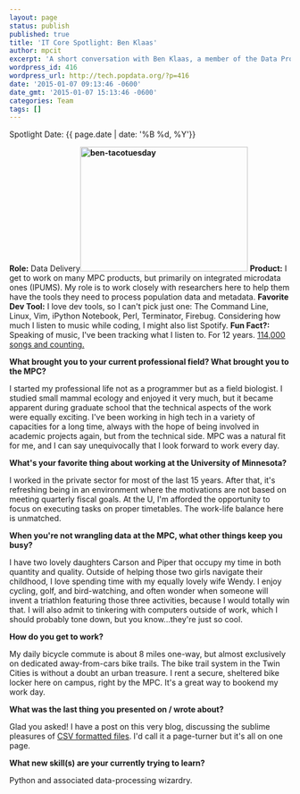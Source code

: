 ```yaml
---
layout: page
status: publish
published: true
title: 'IT Core Spotlight: Ben Klaas'
author: mpcit
excerpt: 'A short conversation with Ben Klaas, a member of the Data Production team. '
wordpress_id: 416
wordpress_url: http://tech.popdata.org/?p=416
date: '2015-01-07 09:13:46 -0600'
date_gmt: '2015-01-07 15:13:46 -0600'
categories: Team
tags: []
---
```

Spotlight Date: {{ page.date | date: '%B %d, %Y'}}

<strong>Role:</strong> Data Delivery<strong><a href="/images/ben-tacotuesday.jpg"><img class=" size-medium wp-image-417 alignright" src="/images/ben-tacotuesday-300x223.jpg" alt="ben-tacotuesday" width="300" height="223" /></a></strong>
<strong>Product:</strong> I get to work on many MPC products, but primarily on integrated microdata ones (IPUMS). My role is to work closely with researchers here to help them have the tools they need to process population data and metadata.
<strong>Favorite Dev Tool:</strong> I love dev tools, so I can't pick just one: The Command Line, Linux, Vim, iPython Notebook, Perl, Terminator, Firebug. Considering how much I listen to music while coding, I might also list Spotify.
<strong>Fun Fact?:</strong> Speaking of music, I've been tracking what I listen to. For 12 years.  <a title="Last.fm" href="http://www.last.fm/user/bklaas" target="_blank">114,000 songs and counting.</a>

<strong>What brought you to your current professional field? What brought you to the MPC?</strong>

I started my professional life not as a programmer but as a field biologist. I studied small mammal ecology and enjoyed it very much, but it became apparent during graduate school that the technical aspects of the work were equally exciting. I've been working in high tech in a variety of capacities for a long time, always with the hope of being involved in academic projects again, but from the technical side. MPC was a natural fit for me, and I can say unequivocally that I look forward to work every day.

<strong>What's your favorite thing about working at the University of Minnesota?</strong>

I worked in the private sector for most of the last 15 years. After that, it's refreshing being in an environment where the motivations are not based on meeting quarterly fiscal goals. At the U, I'm afforded the opportunity to focus on executing tasks on proper timetables. The work-life balance here is unmatched.

<strong>When you're not wrangling data at the MPC, what other things keep you busy?</strong>

I have two lovely daughters Carson and Piper that occupy my time in both quantity and quality. Outside of helping those two girls navigate their childhood, I love spending time with my equally lovely wife Wendy. I enjoy cycling, golf, and bird-watching, and often wonder when someone will invent a triathlon featuring those three activities, because I would totally win that. I will also admit to tinkering with computers outside of work, which I should probably tone down, but you know...they're just so cool.

<strong>How do you get to work?</strong>

My daily bicycle commute is about 8 miles one-way, but almost exclusively on dedicated away-from-cars bike trails. The bike trail system in the Twin Cities is without a doubt an urban treasure. I rent a secure, sheltered bike locker here on campus, right by the MPC. It's a great way to bookend my work day.

<strong>What was the last thing you presented on / wrote about?</strong>

Glad you asked! I have a post on this very blog, discussing the sublime pleasures of <a title="Keeping it Simple: Exploiting CSV and csvkit at the MPC" href="http://tech.popdata.org/keeping-it-simple-exploiting-csv-and-csvkit-at-the-mpc/">CSV formatted files</a>. I'd call it a page-turner but it's all on one page.

<strong>What new skill(s) are your currently trying to learn?</strong>

Python and associated data-processing wizardry.
